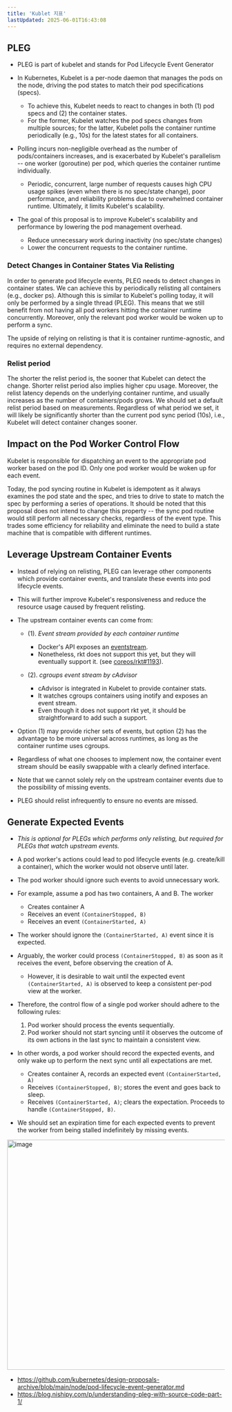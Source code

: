 ```yaml
---
title: 'Kublet 지표'
lastUpdated: 2025-06-01T16:43:08
---
```


## PLEG

- PLEG is part of kubelet and stands for Pod Lifecycle Event Generator
- In Kubernetes, Kubelet is a per-node daemon that manages the pods on the node, driving the pod states to match their pod specifications (specs).
  - To achieve this, Kubelet needs to react to changes in both (1) pod specs and (2) the container states.
  - For the former, Kubelet watches the pod specs changes from multiple sources; for the latter, Kubelet polls the container runtime periodically (e.g., 10s) for the latest states for all containers.

- Polling incurs non-negligible overhead as the number of pods/containers increases, and is exacerbated by Kubelet's parallelism -- one worker (goroutine) per pod, which queries the container runtime individually.
  - Periodic, concurrent, large number of requests causes high CPU usage spikes (even when there is no spec/state change), poor performance, and reliability problems due to overwhelmed container runtime. Ultimately, it limits Kubelet's scalability.

- The goal of this proposal is to improve Kubelet's scalability and performance by lowering the pod management overhead.
  - Reduce unnecessary work during inactivity (no spec/state changes)
  - Lower the concurrent requests to the container runtime.

### Detect Changes in Container States Via Relisting

In order to generate pod lifecycle events, PLEG needs to detect changes in
container states. We can achieve this by periodically relisting all containers
(e.g., docker ps). Although this is similar to Kubelet's polling today, it will
only be performed by a single thread (PLEG).  This means that we still
benefit from not having all pod workers hitting the container runtime
concurrently. Moreover, only the relevant pod worker would be woken up
to perform a sync.

The upside of relying on relisting is that it is container runtime-agnostic,
and requires no external dependency.

### Relist period

The shorter the relist period is, the sooner that Kubelet can detect the
change. Shorter relist period also implies higher cpu usage. Moreover, the
relist latency depends on the underlying container runtime, and usually
increases as the number of containers/pods grows. We should set a default
relist period based on measurements. Regardless of what period we set, it will
likely be significantly shorter than the current pod sync period (10s), i.e.,
Kubelet will detect container changes sooner.

## Impact on the Pod Worker Control Flow

Kubelet is responsible for dispatching an event to the appropriate pod
worker based on the pod ID. Only one pod worker would be woken up for
each event.

Today, the pod syncing routine in Kubelet is idempotent as it always
examines the pod state and the spec, and tries to drive to state to
match the spec by performing a series of operations. It should be
noted that this proposal does not intend to change this property --
the sync pod routine would still perform all necessary checks,
regardless of the event type. This trades some efficiency for
reliability and eliminate the need to build a state machine that is
compatible with different runtimes.

## Leverage Upstream Container Events

- Instead of relying on relisting, PLEG can leverage other components which provide container events, and translate these events into pod lifecycle events.
- This will further improve Kubelet's responsiveness and reduce the resource usage caused by frequent relisting.

- The upstream container events can come from:

  - (1). *Event stream provided by each container runtime*

    - Docker's API exposes an [eventstream](https://docs.docker.com/engine/api/v1.40/#operation/SystemEvents).
    - Nonetheless, rkt does not support this yet, but they will eventually support it. (see [coreos/rkt#1193](https://github.com/coreos/rkt/issues/1193)).

  - (2). *cgroups event stream by cAdvisor*

    - cAdvisor is integrated in Kubelet to provide container stats.
    - It watches cgroups containers using inotify and exposes an event stream.
    - Even though it does not support rkt yet, it should be straightforward to add such a support.

- Option (1) may provide richer sets of events, but option (2) has the advantage to be more universal across runtimes, as long as the container runtime uses cgroups.
- Regardless of what one chooses to implement now, the container event stream should be easily swappable with a clearly defined interface.

- Note that we cannot solely rely on the upstream container events due to the possibility of missing events.
- PLEG should relist infrequently to ensure no events are missed.

## Generate Expected Events

- *This is optional for PLEGs which performs only relisting, but required for PLEGs that watch upstream events.*

- A pod worker's actions could lead to pod lifecycle events (e.g. create/kill a container), which the worker would not observe until later.
- The pod worker should ignore such events to avoid unnecessary work.

- For example, assume a pod has two containers, A and B. The worker

  - Creates container A
  - Receives an event `(ContainerStopped, B)`
  - Receives an event `(ContainerStarted, A)`

- The worker should ignore the `(ContainerStarted, A)` event since it is expected.
- Arguably, the worker could process `(ContainerStopped, B)` as soon as it receives the event, before observing the creation of A.
  - However, it is desirable to wait until the expected event `(ContainerStarted, A)` is observed to keep a consistent per-pod view at the worker.
- Therefore, the control flow of a single pod worker should adhere to the following rules:

    1. Pod worker should process the events sequentially.
    2. Pod worker should not start syncing until it observes the outcome of its own
    actions in the last sync to maintain a consistent view.

- In other words, a pod worker should record the expected events, and only wake up to perform the next sync until all expectations are met.

  - Creates container A, records an expected event `(ContainerStarted, A)`
  - Receives `(ContainerStopped, B)`; stores the event and goes back to sleep.
  - Receives `(ContainerStarted, A)`; clears the expectation. Proceeds to handle
    `(ContainerStopped, B)`.

- We should set an expiration time for each expected events to prevent the worker
from being stalled indefinitely by missing events.

<img width="533" alt="image" src="https://github.com/user-attachments/assets/ed27d7b7-792d-4828-a91e-9fd95690d927" />

- <https://github.com/kubernetes/design-proposals-archive/blob/main/node/pod-lifecycle-event-generator.md>
- <https://blog.nishipy.com/p/understanding-pleg-with-source-code-part-1/>
